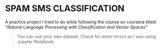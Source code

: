 # SPAM SMS CLASSIFICATION

A practice project I tried to do while following the course on coursera titled: *"Natural Language Processing with Classification and Vector Spaces"*
> You can use your own dataset. Check for minor errors as I was using Jupyter Notebook.
